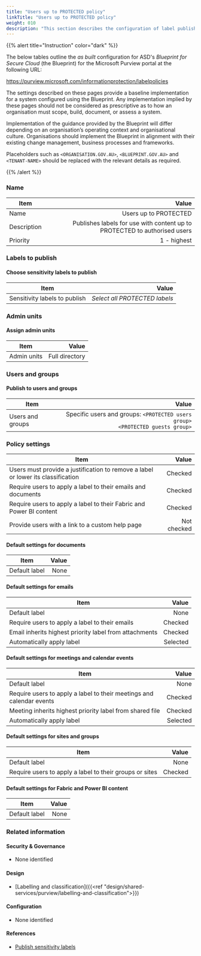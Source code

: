 ```yaml
---
title: "Users up to PROTECTED policy"
linkTitle: "Users up to PROTECTED policy"
weight: 010
description: "This section describes the configuration of label publishing policies within Microsoft Purview associated with systems built according to guidance in ASD's Blueprint for Secure Cloud."
---
```


{{% alert title="Instruction" color="dark" %}}

The below tables outline the *as built* configuration for ASD's *Blueprint for Secure Cloud* (the Blueprint) for the Microsoft Purview portal at the following URL:

<https://purview.microsoft.com/informationprotection/labelpolicies>

The settings described on these pages provide a baseline implementation for a system configured using the Blueprint. Any implementation implied by these pages should not be considered as prescriptive as to how an organisation must scope, build, document, or assess a system.

Implementation of the guidance provided by the Blueprint will differ depending on an organisation’s operating context and organisational culture. Organisations should implement the Blueprint in alignment with their existing change management, business processes and frameworks.

Placeholders such as `<ORGANISATION.GOV.AU>`, `<BLUEPRINT.GOV.AU>` and `<TENANT-NAME>` should be replaced with the relevant details as required.

{{% /alert %}}

### Name

| Item        |                                                                     Value |
| ----------- | ------------------------------------------------------------------------: |
| Name        |                                                     Users up to PROTECTED |
| Description | Publishes labels for use with content up to PROTECTED to authorised users |
| Priority    |                                                               1 - highest |

### Labels to publish

#### Choose sensitivity labels to publish

| Item                          |                         Value |
| ----------------------------- | ----------------------------: |
| Sensitivity labels to publish | *Select all PROTECTED labels* |

### Admin units

#### Assign admin units

| Item        |          Value |
| ----------- | -------------: |
| Admin units | Full directory |

### Users and groups

#### Publish to users and groups

| Item             |                                                                              Value |
| ---------------- | ---------------------------------------------------------------------------------: |
| Users and groups | Specific users and groups: `<PROTECTED users group>`<br>`<PROTECTED guests group>` |

### Policy settings

| Item                                                                             |       Value |
| -------------------------------------------------------------------------------- | ----------: |
| Users must provide a justification to remove a label or lower its classification |     Checked |
| Require users to apply a label to their emails and documents                     |     Checked |
| Require users to apply a label to their Fabric and Power BI content              |     Checked |
| Provide users with a link to a custom help page                                  | Not checked |

#### Default settings for documents

| Item          | Value |
| ------------- | ----: |
| Default label |  None |

#### Default settings for emails

| Item                                                   |    Value |
| ------------------------------------------------------ | -------: |
| Default label                                          |     None |
| Require users to apply a label to their emails         |  Checked |
| Email inherits highest priority label from attachments |  Checked |
| Automatically apply label                              | Selected |

#### Default settings for meetings and calendar events

| Item                                                                 |    Value |
| -------------------------------------------------------------------- | -------: |
| Default label                                                        |     None |
| Require users to apply a label to their meetings and calendar events |  Checked |
| Meeting inherits highest priority label from shared file             |  Checked |
| Automatically apply label                                            | Selected |

#### Default settings for sites and groups

| Item                                                    |   Value |
| ------------------------------------------------------- | ------: |
| Default label                                           |    None |
| Require users to apply a label to their groups or sites | Checked |

#### Default settings for Fabric and Power BI content

| Item          | Value |
| ------------- | ----: |
| Default label |  None |

### Related information

#### Security & Governance

- None identified
  
#### Design

- [Labelling and classification]({{<ref "design/shared-services/purview/labelling-and-classification">}})
  
#### Configuration

- None identified

#### References

- [Publish sensitivity labels](https://learn.microsoft.com/en-us/purview/create-sensitivity-labels#publish-sensitivity-labels-by-creating-a-label-policy)
